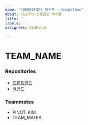 ```yaml
---
name: "\U0001F3F7 해커톤 : Hackathon"
about: 지금까지 진행했던 해커톤
title: ''
labels: ''
assignees: KimPinot

---
```


# TEAM_NAME

### Repositories
* [프론트엔드](#)
* [백엔드](#)

### Teammates
* PINOT. KIM.
* TEAM_MATES

